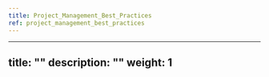 ```yaml
---
title: Project_Management_Best_Practices
ref: project_management_best_practices
---
```

---
title: ""
description: ""
weight: 1
---